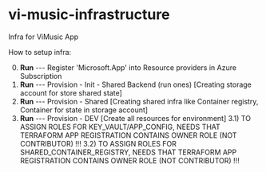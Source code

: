 # vi-music-infrastructure
Infra for ViMusic App

How to setup infra:

0) **Run** --- Register 'Microsoft.App' into Resource providers in Azure Subscription
1) **Run** --- Provision - Init - Shared Backend (run ones) [Creating storage account for store shared state]
2) **Run** --- Provision - Shared [Creating shared infra like Container registry, Container for state in storage account]
3) **Run** --- Provision - DEV [Create all resources for environment]
   3.1)  TO ASSIGN ROLES FOR KEY_VAULT/APP_CONFIG, NEEDS THAT TERRAFORM APP REGISTRATION CONTAINS OWNER ROLE (NOT CONTRIBUTOR) !!!
   3.2)  TO ASSIGN ROLES FOR SHARED_CONTAINER_REGISTRY, NEEDS THAT TERRAFORM APP REGISTRATION CONTAINS OWNER ROLE (NOT CONTRIBUTOR) !!!
   

